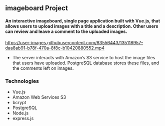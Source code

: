 ## imageboard Project

#### An interactive imageboard, single page application built with Vue.js, that allows users to upload images with a title and a description. Other users can review and leave a comment to the uploaded images.

https://user-images.githubusercontent.com/83556443/135118957-daa8ab91-b78f-470a-8f8c-b10420880552.mp4

* The server interacts with Amazon’s S3 service to host the image files that users have uploaded. PostgreSQL database stores these files, and the comments left on images.

### Technologies

* Vue.js
* Amazon Web Services S3
* bcrypt
* PostgreSQL
* Node.js
* express.js

